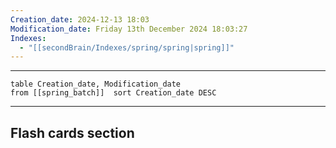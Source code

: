 ```yaml
---
Creation_date: 2024-12-13 18:03
Modification_date: Friday 13th December 2024 18:03:27
Indexes:
  - "[[secondBrain/Indexes/spring/spring|spring]]"
---
```


----



```dataview
table Creation_date, Modification_date
from [[spring_batch]]  sort Creation_date DESC
```























---
## Flash cards section
